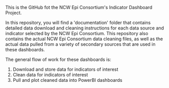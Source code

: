 This is the GitHub fot the NCW Epi Consortium's Indicator Dashboard Project.

In this repository, you will find a 'documentation' folder that contains detailed data download and cleaning instructions for each data source and indicator selected by the NCW Epi Consortium. This repository also contains the actual NCW Epi Consortium data cleaning files, as well as the actual data pulled from a variety of secondary sources that are used in these dashboards.

The general flow of work for these dashboards is: 
1. Download and store data for indicators of interest  
2. Clean data for indicators of interest 
3. Pull and plot cleaned data into PowerBI dashboards 
